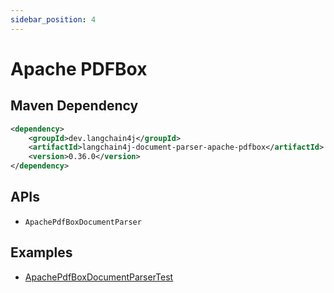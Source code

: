 ```yaml
---
sidebar_position: 4
---
```


# Apache PDFBox


## Maven Dependency

```xml
<dependency>
    <groupId>dev.langchain4j</groupId>
    <artifactId>langchain4j-document-parser-apache-pdfbox</artifactId>
    <version>0.36.0</version>
</dependency>
```


## APIs

- `ApachePdfBoxDocumentParser`


## Examples

- [ApachePdfBoxDocumentParserTest](https://github.com/langchain4j/langchain4j/blob/main/document-parsers/langchain4j-document-parser-apache-pdfbox/src/test/java/dev/langchain4j/data/document/parser/apache/pdfbox/ApachePdfBoxDocumentParserTest.java)
